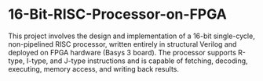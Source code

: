 # 16-Bit-RISC-Processor-on-FPGA
This project involves the design and implementation of a 16-bit single-cycle, non-pipelined RISC processor, written entirely in structural Verilog and deployed on FPGA hardware (Basys 3 board).   The processor supports R-type, I-type, and J-type instructions and is capable of fetching, decoding, executing, memory access, and writing back results.  
